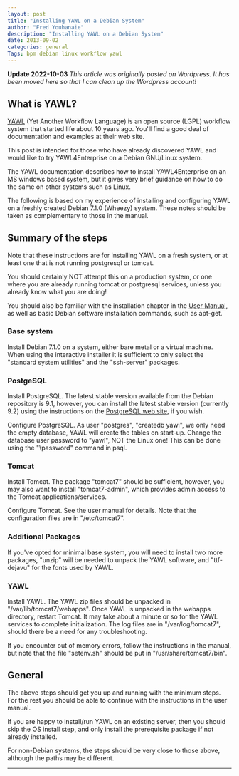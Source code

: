```yaml
---
layout: post
title: "Installing YAWL on a Debian System"
author: "Fred Youhanaie"
description: "Installing YAWL on a Debian System"
date: 2013-09-02
categories: general
Tags: bpm debian linux workflow yawl
---
```


**Update 2022-10-03** _This article was originally posted on Wordpress. It has
been moved here so that I can clean up the Wordpress account!_

## What is YAWL?

[YAWL](https://yawlfoundation.github.io/) (Yet Another Workflow Language) is an
open source (LGPL) workflow system that started life about 10 years ago. You'll
find a good deal of documentation and examples at their web site.

This post is intended for those who have already discovered YAWL and would like
to try YAWL4Enterprise on a Debian GNU/Linux system.

The YAWL documentation describes how to install YAWL4Enterprise on an MS windows
based system, but it gives very brief guidance on how to do the same on other
systems such as Linux.

The following is based on my experience of installing and configuring YAWL on a
freshly created Debian 7.1.0 (Wheezy) system. These notes should be taken as
complementary to those in the manual.

## Summary of the steps

Note that these instructions are for installing YAWL on a fresh system, or at
least one that is not running postgresql or tomcat.

You should certainly NOT attempt this on a production system, or one where you
are already running tomcat or postgresql services, unless you already know what
you are doing!

You should also be familiar with the installation chapter in the
[User Manual](http://yawlfoundation.org/pages/support/manuals.html),
as well as basic Debian software installation commands, such as apt-get.

### Base system

Install Debian 7.1.0 on a system, either bare metal or a virtual machine. When
using the interactive installer it is sufficient to only select the "standard
system utilities" and the "ssh-server" packages.

### PostgeSQL

Install PostgreSQL. The latest stable version available from the Debian
repository is 9.1, however, you can install the latest stable version (currently
9.2) using the instructions on the
[PostgreSQL web site](http://www.postgresql.org/download/linux/debian/), if you
wish.

Configure PostgreSQL. As user "postgres", "createdb yawl", we only need the
empty database, YAWL will create the tables on start-up. Change the database
user password to "yawl", NOT the Linux one! This can be done using the
"\password" command in psql.

### Tomcat

Install Tomcat. The package "tomcat7" should be sufficient, however, you may
also want to install "tomcat7-admin", which provides admin access to the Tomcat
applications/services.

Configure Tomcat. See the user manual for details. Note that the configuration
files are in "/etc/tomcat7".

### Additional Packages

If you've opted for minimal base system, you will need to install two more
packages, "unzip" will be needed to unpack the YAWL software, and "ttf-dejavu"
for the fonts used by YAWL.

### YAWL

Install YAWL. The YAWL zip files should be unpacked in
"/var/lib/tomcat7/webapps". Once YAWL is unpacked in the webapps directory,
restart Tomcat. It may take about a minute or so for the YAWL services to
complete initialization. The log files are in "/var/log/tomcat7", should there
be a need for any troubleshooting.

If you encounter out of memory errors, follow the instructions in the manual,
but note that the file "setenv.sh" should be put in "/usr/share/tomcat7/bin".

## General

The above steps should get you up and running with the minimum steps. For the
rest you should be able to continue with the instructions in the user manual.

If you are happy to install/run YAWL on an existing server, then you should skip
the OS install step, and only install the prerequisite package if not already
installed.

For non-Debian systems, the steps should be very close to those above, although
the paths may be different.

---
